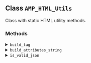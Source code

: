 ## Class `AMP_HTML_Utils`

Class with static HTML utility methods.

### Methods
<details>
<summary><code>build_tag</code></summary>

```php
static public build_tag( $tag_name, $attributes = array(), $content = '' )
```

Generates HTML markup for a given tag, attributes and content.


</details>
<details>
<summary><code>build_attributes_string</code></summary>

```php
static public build_attributes_string( $attributes )
```

Generates a HTML attributes string from given attributes.


</details>
<details>
<summary><code>is_valid_json</code></summary>

```php
static public is_valid_json( $data )
```

Checks whether the given string is valid JSON.


</details>
